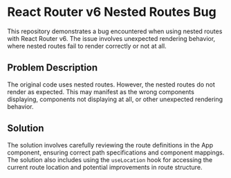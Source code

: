 # React Router v6 Nested Routes Bug

This repository demonstrates a bug encountered when using nested routes with React Router v6.  The issue involves unexpected rendering behavior, where nested routes fail to render correctly or not at all.

## Problem Description

The original code uses nested routes.  However, the nested routes do not render as expected.  This may manifest as the wrong components displaying, components not displaying at all, or other unexpected rendering behavior.

## Solution

The solution involves carefully reviewing the route definitions in the App component, ensuring correct path specifications and component mappings.  The solution also includes using the `useLocation` hook for accessing the current route location and potential improvements in route structure.